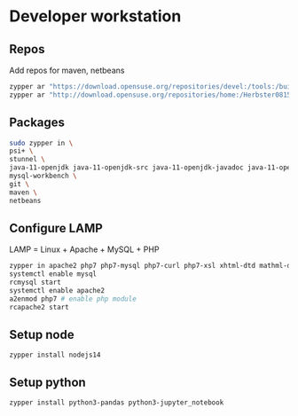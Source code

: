 # Developer workstation

## Repos

Add repos for maven, netbeans

```bash
zypper ar "https://download.opensuse.org/repositories/devel:/tools:/building/openSUSE_Leap_15.2/" "develtools"
zypper ar "http://download.opensuse.org/repositories/home:/Herbster0815/openSUSE_Leap_15.2/" "home:Herbster0815"
```

## Packages

```bash
sudo zypper in \
psi+ \
stunnel \
java-11-openjdk java-11-openjdk-src java-11-openjdk-javadoc java-11-openjdk-devel \
mysql-workbench \
git \
maven \
netbeans

```


## Configure LAMP

LAMP = Linux + Apache + MySQL + PHP

```bash
zypper in apache2 php7 php7-mysql php7-curl php7-xsl xhtml-dtd mathml-dtd php7-tidy php7-mbstring apache2-mod_php7 php7-posix mariadb mariadb-tools
systemctl enable mysql
rcmysql start
systemctl enable apache2
a2enmod php7 # enable php module
rcapache2 start
```

## Setup node

```
zypper install nodejs14
```

## Setup python

```
zypper install python3-pandas python3-jupyter_notebook
```
